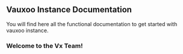 ## Vauxoo Instance Documentation

You will find here all the functional documentation to get started with vauxoo
instance.

### Welcome to the Vx Team!
